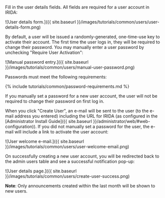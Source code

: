 Fill in the user details fields. All fields are required for a user account in IRIDA:

![User details form.]({{ site.baseurl }}/images/tutorials/common/users/user-details-form.png)

By default, a user will be issued a randomly-generated, one-time-use key to activate their account. The first time the user logs in, they will be required to change their password. You may manually enter a user password by unchecking "Require User Activation":

![Manual password entry.]({{ site.baseurl }}/images/tutorials/common/users/manual-user-password.png)

Passwords must meet the following requirements:

{% include tutorials/common/password-requirements.md %}

If you manually set a password for a new user account, the user will not be required to change their password on first log in.

When you click "Create User", an e-mail will be sent to the user (to the e-mail address you entered) including the URL for IRIDA (as configured in the [Administrator Install Guide]({{ site.baseurl }}/administrator/web/#web-configuration)). If you did not manually set a password for the user, the e-mail will include a link to activate the user account:

![User welcome e-mail.]({{ site.baseurl }}/images/tutorials/common/users/user-welcome-email.png)

On successfully creating a new user account, you will be redirected back to the admin users table and see a successful notification pop-up:

![User details page.]({{ site.baseurl }}/images/tutorials/common/users/create-user-success.png)

**Note**: Only announcements created within the last month will be shown to new users.